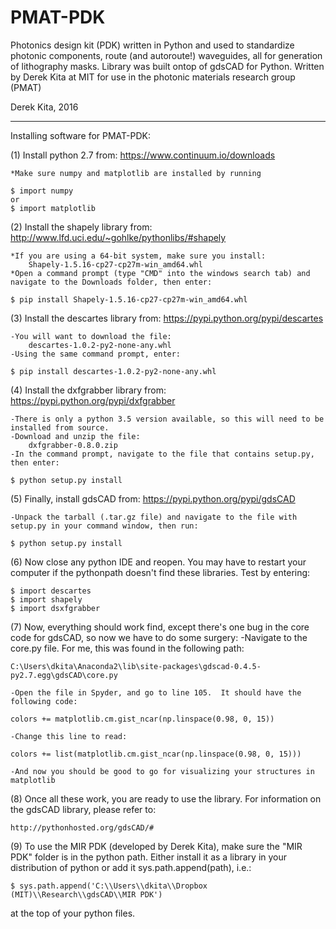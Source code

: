 # PMAT-PDK
Photonics design kit (PDK) written in Python and used to standardize photonic components, route (and autoroute!) waveguides, all for generation of lithography masks. Library was built ontop of gdsCAD for Python. Written by Derek Kita at MIT for use in the photonic materials research group (PMAT)

Derek Kita, 2016

---------------------------------------------------------------------------------------------------------------------

Installing software for PMAT-PDK:

(1) Install python 2.7 from:
	https://www.continuum.io/downloads
	
	*Make sure numpy and matplotlib are installed by running
	
	$ import numpy
	or
	$ import matplotlib

(2) Install the shapely library from:
	http://www.lfd.uci.edu/~gohlke/pythonlibs/#shapely
	
	*If you are using a 64-bit system, make sure you install:
		Shapely-1.5.16-cp27-cp27m-win_amd64.whl
	*Open a command prompt (type "CMD" into the windows search tab) and navigate to the Downloads folder, then enter:
	
	$ pip install Shapely-1.5.16-cp27-cp27m-win_amd64.whl

(3) Install the descartes library from:
	https://pypi.python.org/pypi/descartes

	-You will want to download the file:
		descartes-1.0.2-py2-none-any.whl
	-Using the same command prompt, enter:
	
	$ pip install descartes-1.0.2-py2-none-any.whl

(4) Install the dxfgrabber library from:
	https://pypi.python.org/pypi/dxfgrabber

	-There is only a python 3.5 version available, so this will need to be installed from source.
	-Download and unzip the file:
		dxfgrabber-0.8.0.zip
	-In the command prompt, navigate to the file that contains setup.py, then enter:
	
	$ python setup.py install

(5) Finally, install gdsCAD from:
	https://pypi.python.org/pypi/gdsCAD

	-Unpack the tarball (.tar.gz file) and navigate to the file with setup.py in your command window, then run:
	
	$ python setup.py install

(6) Now close any python IDE and reopen.  You may have to restart your computer if the pythonpath doesn't find these libraries.  Test by entering:

	$ import descartes
	$ import shapely
	$ import dsxfgrabber

(7) Now, everything should work find, except there's one bug in the core code for gdsCAD, so now we have to do some surgery:
	-Navigate to the core.py file.  For me, this was found in the following path:

	C:\Users\dkita\Anaconda2\lib\site-packages\gdscad-0.4.5-py2.7.egg\gdsCAD\core.py

	-Open the file in Spyder, and go to line 105.  It should have the following code:
	
	colors += matplotlib.cm.gist_ncar(np.linspace(0.98, 0, 15))

	-Change this line to read:

	colors += list(matplotlib.cm.gist_ncar(np.linspace(0.98, 0, 15)))

	-And now you should be good to go for visualizing your structures in matplotlib

(8) Once all these work, you are ready to use the library.  For information on the gdsCAD library, please refer to:

	http://pythonhosted.org/gdsCAD/#

(9) To use the MIR PDK (developed by Derek Kita), make sure the "MIR PDK" folder is in the python path.  Either install it as a library in your distribution of python or add it sys.path.append(path), i.e.:

	$ sys.path.append('C:\\Users\\dkita\\Dropbox (MIT)\\Research\\gdsCAD\\MIR PDK')

at the top of your python files.
